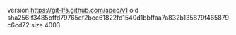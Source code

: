 version https://git-lfs.github.com/spec/v1
oid sha256:f3485bffd79765ef2bee61822fd1540d1bbffaa7a832b135879f465879c6cd72
size 4003
